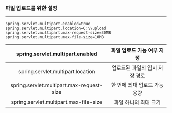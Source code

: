 

### 파일 업로드를 위한 설정
<hr/>

```
spring.servlet.multipart.enabled=true
spring.servlet.multipart.location=C:\\upload
spring.servlet.multipart.max-request-size=30MB
spring.servlet.multipart.max-file-size=10MB
```

|       spring.servlet.multipart.enabled       |  파일 업로드 가능 여부 지정   |
|:--------------------------------------------:|:------------------:|
|      spring.servlet.multipart.location       | 업로드된 파일의 입시 저장 경로  |
|  spring.servlet.multipart.max-request-size   | 한 번에 최대 업로드 가능 용량  |
|    spring.servlet.multipart.max-file-size    |    파일 하나의 최대 크기    |